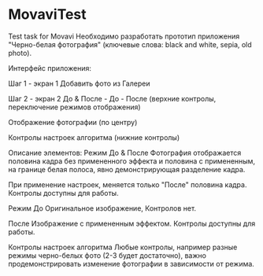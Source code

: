 # MovaviTest
Test task for Movavi
Необходимо разработать прототип приложения "Черно-белая фотография" (ключевые слова: black and white, sepia, old photo).

Интерфейс приложения:

Шаг 1 - экран 1
Добавить фото из Галереи

Шаг 2 - экран 2
До & После - До - После (верхние контролы, переключение режимов отображения)

Отображение фотографии (по центру)

Контролы настроек алгоритма (нижние контролы)

Описание элементов:
Режим До & После
Фотография отображается половина кадра без примененного эффекта и половина с примененным, на границе белая полоса, явно демонстрирующая разделение кадра.

При применение настроек, меняется только "После" половина кадра.
Контролы доступны для работы.

Режим До
Оригинальное изображение, Контролов нет.

После
Изображение с примененным эффектом.
Контролы доступны для работы.

Контролы настроек алгоритма
Любые контролы, например разные режимы черно-белых фото (2-3 будет достаточно), важно продемонстрировать изменение фотографии в зависимости от режима.
